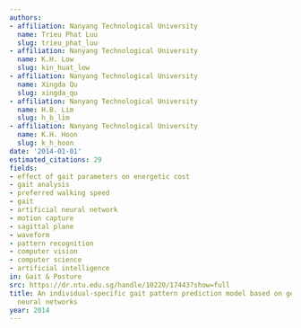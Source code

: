 ```yaml
---
authors:
- affiliation: Nanyang Technological University
  name: Trieu Phat Luu
  slug: trieu_phat_luu
- affiliation: Nanyang Technological University
  name: K.H. Low
  slug: kin_huat_low
- affiliation: Nanyang Technological University
  name: Xingda Qu
  slug: xingda_qu
- affiliation: Nanyang Technological University
  name: H.B. Lim
  slug: h_b_lim
- affiliation: Nanyang Technological University
  name: K.H. Hoon
  slug: k_h_hoon
date: '2014-01-01'
estimated_citations: 29
fields:
- effect of gait parameters on energetic cost
- gait analysis
- preferred walking speed
- gait
- artificial neural network
- motion capture
- sagittal plane
- waveform
- pattern recognition
- computer vision
- computer science
- artificial intelligence
in: Gait & Posture
src: https://dr.ntu.edu.sg/handle/10220/17443?show=full
title: An individual-specific gait pattern prediction model based on generalized regression
  neural networks
year: 2014
---
```

